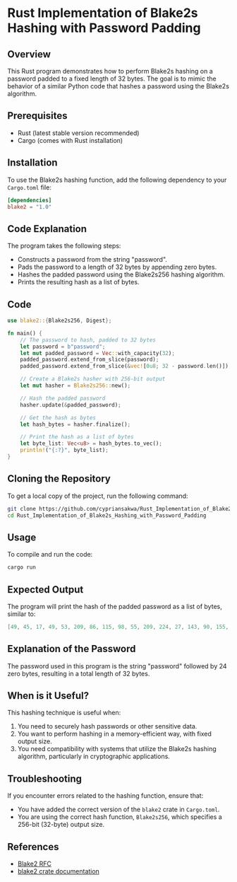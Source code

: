 # Rust Implementation of Blake2s Hashing with Password Padding

## Overview
This Rust program demonstrates how to perform Blake2s hashing on a password padded to a fixed length of 32 bytes. The goal is to mimic the behavior of a similar Python code that hashes a password using the Blake2s algorithm. 

## Prerequisites
- Rust (latest stable version recommended)
- Cargo (comes with Rust installation)

## Installation
To use the Blake2s hashing function, add the following dependency to your `Cargo.toml` file:
```toml
[dependencies]
blake2 = "1.0"
```
## Code Explanation
The program takes the following steps:
- Constructs a password from the string "password".
- Pads the password to a length of 32 bytes by appending zero bytes.
- Hashes the padded password using the Blake2s256 hashing algorithm.
- Prints the resulting hash as a list of bytes.
## Code
```rust
use blake2::{Blake2s256, Digest};

fn main() {
    // The password to hash, padded to 32 bytes
    let password = b"password";
    let mut padded_password = Vec::with_capacity(32);
    padded_password.extend_from_slice(password);
    padded_password.extend_from_slice(&vec![0u8; 32 - password.len()]);

    // Create a Blake2s hasher with 256-bit output
    let mut hasher = Blake2s256::new();

    // Hash the padded password
    hasher.update(&padded_password);

    // Get the hash as bytes
    let hash_bytes = hasher.finalize();

    // Print the hash as a list of bytes
    let byte_list: Vec<u8> = hash_bytes.to_vec();
    println!("{:?}", byte_list);
}
```
## Cloning the Repository
To get a local copy of the project, run the following command:

```bash
git clone https://github.com/cypriansakwa/Rust_Implementation_of_Blake2s_Hashing_with_Password_Padding.git
cd Rust_Implementation_of_Blake2s_Hashing_with_Password_Padding
```
## Usage
To compile and run the code:
```bash
cargo run
```
## Expected Output
The program will print the hash of the padded password as a list of bytes, similar to:
```csharp
[49, 45, 17, 49, 53, 209, 86, 115, 98, 55, 209, 224, 27, 143, 90, 155, 33, 237, 112, 68, 0, 174, 155, 3, 111, 186, 31, 202, 6, 87, 216, 98]
```
## Explanation of the Password
The password used in this program is the string "password" followed by 24 zero bytes, resulting in a total length of 32 bytes.
## When is it Useful?
This hashing technique is useful when:
1. You need to securely hash passwords or other sensitive data.
2. You want to perform hashing in a memory-efficient way, with fixed output size.
3. You need compatibility with systems that utilize the Blake2s hashing algorithm, particularly in cryptographic applications.
## Troubleshooting
If you encounter errors related to the hashing function, ensure that:

- You have added the correct version of the `blake2` crate in `Cargo.toml`.
- You are using the correct hash function, `Blake2s256`, which specifies a 256-bit (32-byte) output size.

## References
- [Blake2 RFC](https://www.rfc-editor.org/rfc/rfc7693)
- [blake2 crate documentation](https://docs.rs/blake2/latest/blake2/)
